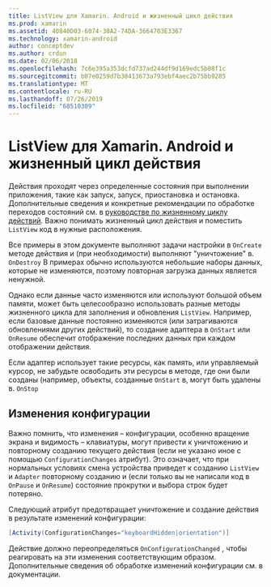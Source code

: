 ```yaml
---
title: ListView для Xamarin. Android и жизненный цикл действия
ms.prod: xamarin
ms.assetid: 40840D03-6074-30A2-74DA-3664703E3367
ms.technology: xamarin-android
author: conceptdev
ms.author: crdun
ms.date: 02/06/2018
ms.openlocfilehash: 7c6e395a353dcfd737ad244df9d169edc5b08f1c
ms.sourcegitcommit: b07e0259d7b30413673a793ebf4aec2b75bb9285
ms.translationtype: MT
ms.contentlocale: ru-RU
ms.lasthandoff: 07/26/2019
ms.locfileid: "68510309"
---
```

# <a name="xamarinandroid-listview-and-the-activity-lifecycle"></a>ListView для Xamarin. Android и жизненный цикл действия

Действия проходят через определенные состояния при выполнении приложения, такие как запуск, запуск, приостановка и остановка. Дополнительные сведения и конкретные рекомендации по обработке переходов состояний см. в [руководстве по жизненному циклу действий](~/android/app-fundamentals/activity-lifecycle/index.md).
Важно понимать жизненный цикл действия и поместить `ListView` код в нужные расположения.

Все примеры в этом документе выполняют задачи настройки в `OnCreate` методе действия и (при необходимости) выполняют "уничтожение" в. `OnDestroy` В примерах обычно используются небольшие наборы данных, которые не изменяются, поэтому повторная загрузка данных является ненужной.

Однако если данные часто изменяются или используют большой объем памяти, может быть целесообразно использовать разные методы жизненного цикла для заполнения и обновления `ListView`. Например, если базовые данные постоянно изменяются (или затрагиваются обновлениями других действий), то создание адаптера в `OnStart` или `OnResume` обеспечит отображение последних данных при каждом отображении действия.

Если адаптер использует такие ресурсы, как память, или управляемый курсор, не забудьте освободить эти ресурсы в методе, где они были созданы (например, объекты, созданные `OnStart` в, могут быть удалены в. `OnStop`


## <a name="configuration-changes"></a>Изменения конфигурации

Важно помнить, что изменения &ndash; конфигурации, особенно вращение экрана и видимость &ndash; клавиатуры, могут привести к уничтожению и повторному созданию текущего действия (если не указано иное с помощью `ConfigurationChanges` атрибут). Это означает, что при нормальных условиях смена устройства приведет к созданию `ListView` и `Adapter` повторному созданию и (если только вы не написали код в `OnPause` и `OnResume`) состояние прокрутки и выбора строк будет потеряно.

Следующий атрибут предотвращает уничтожение и создание действия в результате изменений конфигурации:

```csharp
[Activity(ConfigurationChanges="keyboardHidden|orientation")]
```

Действие должно переопределяться `OnConfigurationChanged` , чтобы реагировать на эти изменения соответствующим образом. Дополнительные сведения об обработке изменений конфигурации см. в документации.

